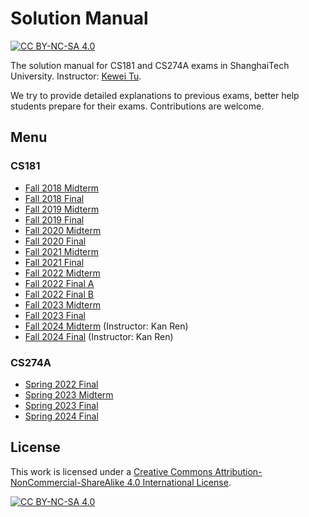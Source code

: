 # Solution Manual

[![CC BY-NC-SA 4.0][cc-by-nc-sa-shield]][cc-by-nc-sa]

The solution manual for CS181 and CS274A exams in ShanghaiTech University. Instructor: [Kewei Tu](https://faculty.sist.shanghaitech.edu.cn/faculty/tukw/).

We try to provide detailed explanations to previous exams, better help students prepare for their exams. Contributions are welcome.

## Menu

### CS181

 - [Fall 2018 Midterm](CS181/Fall-2018-midterm.md)
 - [Fall 2018 Final](CS181/Fall-2018-final.md)
 - [Fall 2019 Midterm](CS181/Fall-2019-midterm.md)
 - [Fall 2019 Final](CS181/Fall-2019-final.md)
 - [Fall 2020 Midterm](CS181/Fall-2020-midterm.md)
 - [Fall 2020 Final](CS181/Fall-2020-final.md)
 - [Fall 2021 Midterm](CS181/Fall-2021-midterm.md)
 - [Fall 2021 Final](CS181/Fall-2021-final.md)
 - [Fall 2022 Midterm](CS181/Fall-2022-midterm.md)
 - [Fall 2022 Final A](CS181/Fall-2022-final-A.md)
 - [Fall 2022 Final B](CS181/Fall-2022-final-B.md)
 - [Fall 2023 Midterm](CS181/Fall-2023-midterm.md)
 - [Fall 2023 Final](CS181/Fall-2023-final.md)
 - [Fall 2024 Midterm](CS181/Fall-2024-midterm.md) (Instructor: Kan Ren)
 - [Fall 2024 Final](CS181/Fall-2024-final.md) (Instructor: Kan Ren)

### CS274A

 - [Spring 2022 Final](CS274A/Spring-2022-final.md)
 - [Spring 2023 Midterm](CS274A/Spring-2023-midterm.md)
 - [Spring 2023 Final](CS274A/Spring-2023-final.md)
 - [Spring 2024 Final](CS274A/Spring-2024-final.md)


## License

This work is licensed under a
[Creative Commons Attribution-NonCommercial-ShareAlike 4.0 International License][cc-by-nc-sa].

[![CC BY-NC-SA 4.0][cc-by-nc-sa-image]][cc-by-nc-sa]


[cc-by-nc-sa]: http://creativecommons.org/licenses/by-nc-sa/4.0/
[cc-by-nc-sa-image]: https://licensebuttons.net/l/by-nc-sa/4.0/88x31.png
[cc-by-nc-sa-shield]: https://img.shields.io/badge/License-CC%20BY--NC--SA%204.0-lightgrey.svg